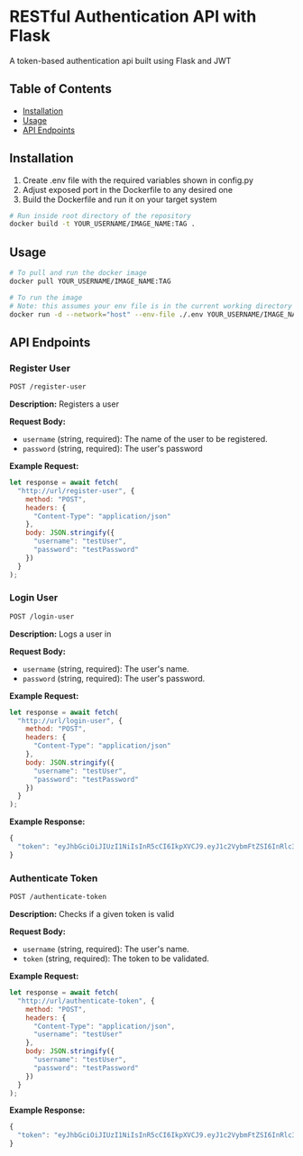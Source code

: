 # RESTful Authentication API with Flask

A token-based authentication api built using Flask and JWT

## Table of Contents
- [Installation](#installation)
- [Usage](#usage)
- [API Endpoints](#api-endpoints)

## Installation
1. Create .env file with the required variables shown in config.py
2. Adjust exposed port in the Dockerfile to any desired one
3. Build the Dockerfile and run it on your target system

```bash
# Run inside root directory of the repository
docker build -t YOUR_USERNAME/IMAGE_NAME:TAG .
```
## Usage

```bash
# To pull and run the docker image
docker pull YOUR_USERNAME/IMAGE_NAME:TAG

# To run the image
# Note: this assumes your env file is in the current working directory
docker run -d --network="host" --env-file ./.env YOUR_USERNAME/IMAGE_NAME:TAG
```

## API Endpoints

### Register User
```bash
POST /register-user
```

**Description:**
Registers a user

**Request Body:**
- `username` (string, required): The name of the user to be registered.
- `password` (string, required): The user's password

**Example Request:**
```javascript
let response = await fetch(
  "http://url/register-user", {
    method: "POST",
    headers: {
      "Content-Type": "application/json"
    },
    body: JSON.stringify({
      "username": "testUser",
      "password": "testPassword"
    })
  }
);
```

### Login User
```bash
POST /login-user
```

**Description:**
Logs a user in

**Request Body:**
- `username` (string, required): The user's name.
- `password` (string, required): The user's password.

**Example Request:**
```javascript
let response = await fetch(
  "http://url/login-user", {
    method: "POST",
    headers: {
      "Content-Type": "application/json"
    },
    body: JSON.stringify({
      "username": "testUser",
      "password": "testPassword"
    })
  }
);
```

**Example Response:**
```javascript
{
  "token": "eyJhbGciOiJIUzI1NiIsInR5cCI6IkpXVCJ9.eyJ1c2VybmFtZSI6InRlc3RVc2VyIiwiaXAiOiI1MC45OC4zOS42MiIsImV4cGlyeVRpbWUiOiIyMDIzLTExLTAzIDA3OjI0OjE1In0.eCREpvQlIN4KPCtax2Nu5bLbr2xIz8LussCSB68c1p8"
}
```

### Authenticate Token
```bash
POST /authenticate-token
```

**Description:**
Checks if a given token is valid

**Request Body:**
- `username` (string, required): The user's name.
- `token` (string, required): The token to be validated.

**Example Request:**
```javascript
let response = await fetch(
  "http://url/authenticate-token", {
    method: "POST",
    headers: {
      "Content-Type": "application/json",
      "username": "testUser"
    },
    body: JSON.stringify({
      "username": "testUser",
      "password": "testPassword"
    })
  }
);
```

**Example Response:**
```javascript
{
  "token": "eyJhbGciOiJIUzI1NiIsInR5cCI6IkpXVCJ9.eyJ1c2VybmFtZSI6InRlc3RVc2VyIiwiaXAiOiI1MC45OC4zOS42MiIsImV4cGlyeVRpbWUiOiIyMDIzLTExLTAzIDA3OjI0OjE1In0.eCREpvQlIN4KPCtax2Nu5bLbr2xIz8LussCSB68c1p8"
}
```

